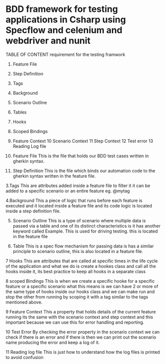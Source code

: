 # BDD framework for testing applications in Csharp using Specflow and celenium and webdriver and nunit
TABLE OF CONTENT requirement for the testing framwork

1. Feature File 
2. Step Definition
3. Tags 
4. Background
5. Scenario Outline 
6. Tables
7. Hooks 
8. Scoped Bindings 
9. Feature Context 
10 Scenario Context 
11 Step Context 
12 Test error 
13 Reading Log file

1. Feature File
This is the file that holds our BDD test cases written in gherkin syntax. 

2. Step Definition
This is the file which binds our automation code to the gherkin syntax written in the feature file. 

3.Tags 
This are attributes added inside a feature file to filter it it can be added to a specific  scenario or an entire feature eg. @mytag

4.Background
This a piece of logic that runs before each feature is executed and it located inside a feature file and its code logic is located inside a step definition file.

5. Scenario Outline 
This is a type of scenario where multiple data is passed via a table and one of its distinct characteristics is it has another keyword called Example. This is used for driving testing. this is located in the feature file 

6. Table 
This is a spec flow mechanism for passing data is has a similar principle to scenario outline, this is also located in a feature file. 

7 Hooks 
This are attributes that are called at specific times in the life cycle of the application 
and what we do is create a hookes class and call all the hooks inside it, its best practice to keep all hooks in a separate class 

8 scoped Bindings 
This is when we create a specific hooke for a specific feature or a specific scenario 
what this means is we can have 2 or more of the same type of hooks inside our hooks class 
and we can make run and stop the other from running by scoping it with a tag similar to the tags mentioned above. 

9 Feature Context 
This a property that holds details of the current feature running its the same with the scenario context and step context and this important because we can use this for error handling and reporting. 

10 Test Error
By checking the error property in the scenario context we can check if there is an error and if there is then we can print out the scenario name producing the error and keep a log of it. 

11 Reading log file 
This is just how to understand how the log files is printed to avoid confusion 




